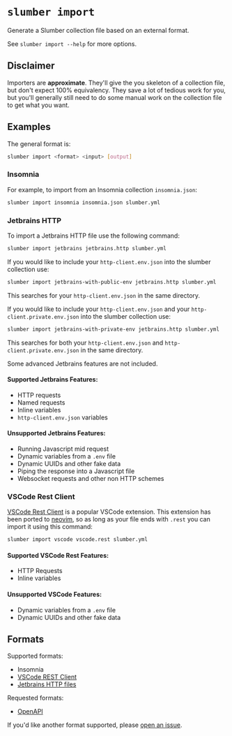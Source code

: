 # `slumber import`

Generate a Slumber collection file based on an external format. 

See `slumber import --help` for more options.

## Disclaimer

Importers are **approximate**. They'll give the you skeleton of a collection file, but don't expect 100% equivalency. They save a lot of tedious work for you, but you'll generally still need to do some manual work on the collection file to get what you want.

## Examples

The general format is:

```sh
slumber import <format> <input> [output]
```

### Insomnia
For example, to import from an Insomnia collection `insomnia.json`:

```sh
slumber import insomnia insomnia.json slumber.yml
```

### Jetbrains HTTP

To import a Jetbrains HTTP file use the following command:
```sh
slumber import jetbrains jetbrains.http slumber.yml
```

If you would like to include your `http-client.env.json` into the slumber collection use:
```sh
slumber import jetbrains-with-public-env jetbrains.http slumber.yml
```
This searches for your `http-client.env.json` in the same directory.

If you would like to include your `http-client.env.json` and your `http-client.private.env.json` into the slumber collection use:
```sh
slumber import jetbrains-with-private-env jetbrains.http slumber.yml
```
This searches for both your `http-client.env.json` and `http-client.private.env.json` in the same directory.

Some advanced Jetbrains features are not included. 

#### Supported Jetbrains Features:
- HTTP requests
- Named requests 
- Inline variables 
- `http-client.env.json` variables

#### Unsupported Jetbrains Features:
- Running Javascript mid request
- Dynamic variables from a `.env` file
- Dynamic UUIDs and other fake data
- Piping the response into a Javascript file
- Websocket requests and other non HTTP schemes

### VSCode Rest Client  

[VSCode Rest Client](https://marketplace.visualstudio.com/items?itemName=humao.rest-client) is a popular VSCode extension.
This extension has been ported to [neovim](https://github.com/rest-nvim/rest.nvim), so as long as your file ends with `.rest` you can import it using this command:
```sh
slumber import vscode vscode.rest slumber.yml
```

#### Supported VSCode Rest Features:
- HTTP Requests
- Inline variables 

#### Unsupported VSCode Features:
- Dynamic variables from a `.env` file
- Dynamic UUIDs and other fake data


## Formats

Supported formats:

- Insomnia
- [VSCode REST Client](https://marketplace.visualstudio.com/items?itemName=humao.rest-client) 
- [Jetbrains HTTP files](https://www.jetbrains.com/help/idea/exploring-http-syntax.html)


Requested formats:

- [OpenAPI](https://github.com/LucasPickering/slumber/issues/106)

If you'd like another format supported, please [open an issue](https://github.com/LucasPickering/slumber/issues/new).
